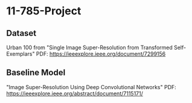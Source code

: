 # 11-785-Project
## Dataset
Urban 100 from  "Single Image Super-Resolution from Transformed Self-Exemplars" PDF: https://ieeexplore.ieee.org/document/7299156

## Baseline Model
"Image Super-Resolution Using Deep Convolutional Networks" PDF: https://ieeexplore.ieee.org/abstract/document/7115171/
